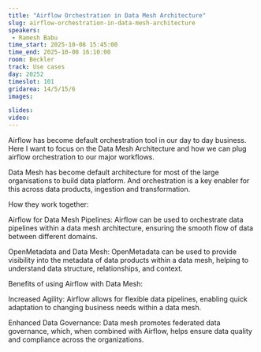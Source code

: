 ```yaml
---
title: "Airflow Orchestration in Data Mesh Architecture"
slug: airflow-orchestration-in-data-mesh-architecture
speakers:
 - Ramesh Babu
time_start: 2025-10-08 15:45:00
time_end: 2025-10-08 16:10:00
room: Beckler
track: Use cases
day: 20252
timeslot: 101
gridarea: 14/5/15/6
images:

slides:
video: 
---
```


Airflow has become default orchestration tool in our day to day business. Here I want to focus on the Data Mesh Architecture and how we can plug airflow orchestration to our major workflows.

Data Mesh has become default architecture for most of the large organisations to build data platform. And orchestration is a key enabler for this across data products, ingestion and transformation.

How they work together:

Airflow for Data Mesh Pipelines:
Airflow can be used to orchestrate data pipelines within a data mesh architecture, ensuring the smooth flow of data between different domains.

OpenMetadata and Data Mesh:
OpenMetadata can be used to provide visibility into the metadata of data products within a data mesh, helping to understand data structure, relationships, and context.

Benefits of using Airflow with Data Mesh:

Increased Agility:
Airflow allows for flexible data pipelines, enabling quick adaptation to changing business needs within a data mesh.

Enhanced Data Governance:
Data mesh promotes federated data governance, which, when combined with Airflow, helps ensure data quality and compliance across the organizations.